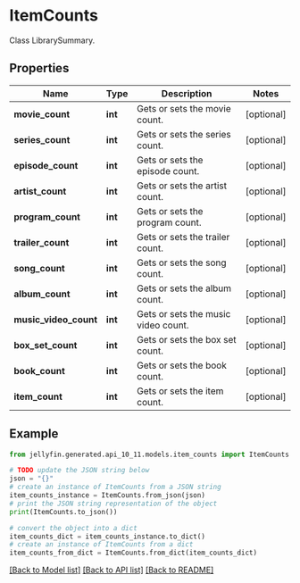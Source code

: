 # ItemCounts

Class LibrarySummary.

## Properties

Name | Type | Description | Notes
------------ | ------------- | ------------- | -------------
**movie_count** | **int** | Gets or sets the movie count. | [optional] 
**series_count** | **int** | Gets or sets the series count. | [optional] 
**episode_count** | **int** | Gets or sets the episode count. | [optional] 
**artist_count** | **int** | Gets or sets the artist count. | [optional] 
**program_count** | **int** | Gets or sets the program count. | [optional] 
**trailer_count** | **int** | Gets or sets the trailer count. | [optional] 
**song_count** | **int** | Gets or sets the song count. | [optional] 
**album_count** | **int** | Gets or sets the album count. | [optional] 
**music_video_count** | **int** | Gets or sets the music video count. | [optional] 
**box_set_count** | **int** | Gets or sets the box set count. | [optional] 
**book_count** | **int** | Gets or sets the book count. | [optional] 
**item_count** | **int** | Gets or sets the item count. | [optional] 

## Example

```python
from jellyfin.generated.api_10_11.models.item_counts import ItemCounts

# TODO update the JSON string below
json = "{}"
# create an instance of ItemCounts from a JSON string
item_counts_instance = ItemCounts.from_json(json)
# print the JSON string representation of the object
print(ItemCounts.to_json())

# convert the object into a dict
item_counts_dict = item_counts_instance.to_dict()
# create an instance of ItemCounts from a dict
item_counts_from_dict = ItemCounts.from_dict(item_counts_dict)
```
[[Back to Model list]](../README.md#documentation-for-models) [[Back to API list]](../README.md#documentation-for-api-endpoints) [[Back to README]](../README.md)


